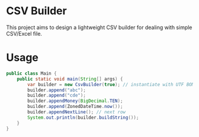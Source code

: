 # CSV Builder

This project aims to design a lightweight CSV builder for dealing with simple CSV/Excel file.

# Usage

```java
public class Main {
    public static void main(String[] args) {
        var builder = new CsvBuilder(true); // instantiate with UTF BOM
        builder.append("abc");
        builder.append("cde");
        builder.appendMoney(BigDecimal.TEN);
        builder.append(ZonedDateTime.now());
        builder.appendNextLine(); // next row
        System.out.println(builder.buildString());
    }
}
```

